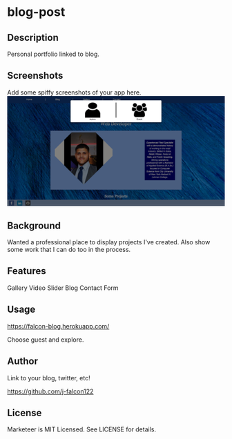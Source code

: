 # blog-post

## Description

Personal portfolio linked to blog.

## Screenshots

Add some spiffy screenshots of your app here.
![Alt text](/app/public/img/screenshot.png?raw=true "Index")

## Background

Wanted a professional place to display projects I've created. Also show some work that I can do too in the process. 

## Features

Gallery
Video Slider
Blog
Contact Form

## Usage

https://falcon-blog.herokuapp.com/

Choose guest and explore.

## Author

Link to your blog, twitter, etc!

https://github.com/j-falcon122

## License

Marketeer is MIT Licensed. See LICENSE for details.
